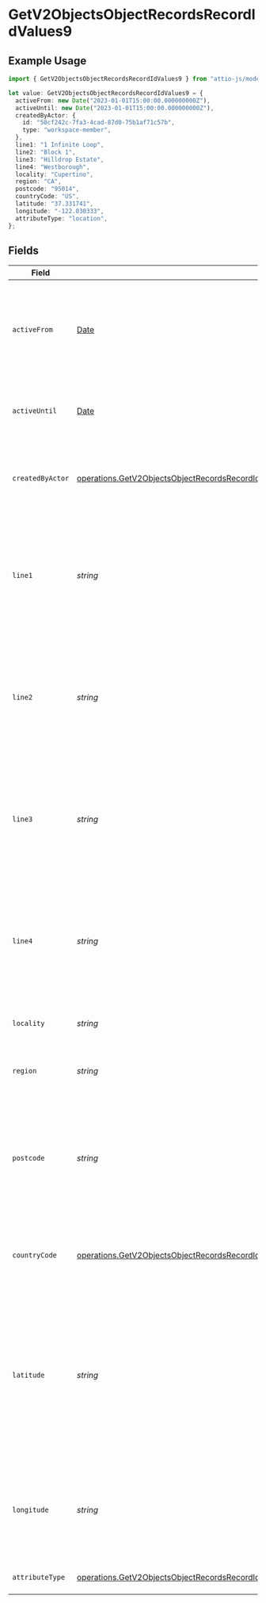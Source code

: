 # GetV2ObjectsObjectRecordsRecordIdValues9

## Example Usage

```typescript
import { GetV2ObjectsObjectRecordsRecordIdValues9 } from "attio-js/models/operations";

let value: GetV2ObjectsObjectRecordsRecordIdValues9 = {
  activeFrom: new Date("2023-01-01T15:00:00.000000000Z"),
  activeUntil: new Date("2023-01-01T15:00:00.000000000Z"),
  createdByActor: {
    id: "50cf242c-7fa3-4cad-87d0-75b1af71c57b",
    type: "workspace-member",
  },
  line1: "1 Infinite Loop",
  line2: "Block 1",
  line3: "Hilldrop Estate",
  line4: "Westborough",
  locality: "Cupertino",
  region: "CA",
  postcode: "95014",
  countryCode: "US",
  latitude: "37.331741",
  longitude: "-122.030333",
  attributeType: "location",
};
```

## Fields

| Field                                                                                                                                                                                                                                                    | Type                                                                                                                                                                                                                                                     | Required                                                                                                                                                                                                                                                 | Description                                                                                                                                                                                                                                              | Example                                                                                                                                                                                                                                                  |
| -------------------------------------------------------------------------------------------------------------------------------------------------------------------------------------------------------------------------------------------------------- | -------------------------------------------------------------------------------------------------------------------------------------------------------------------------------------------------------------------------------------------------------- | -------------------------------------------------------------------------------------------------------------------------------------------------------------------------------------------------------------------------------------------------------- | -------------------------------------------------------------------------------------------------------------------------------------------------------------------------------------------------------------------------------------------------------- | -------------------------------------------------------------------------------------------------------------------------------------------------------------------------------------------------------------------------------------------------------- |
| `activeFrom`                                                                                                                                                                                                                                             | [Date](https://developer.mozilla.org/en-US/docs/Web/JavaScript/Reference/Global_Objects/Date)                                                                                                                                                            | :heavy_check_mark:                                                                                                                                                                                                                                       | The point in time at which this value was made "active". `active_from` can be considered roughly analogous to `created_at`.                                                                                                                              | 2023-01-01T15:00:00.000000000Z                                                                                                                                                                                                                           |
| `activeUntil`                                                                                                                                                                                                                                            | [Date](https://developer.mozilla.org/en-US/docs/Web/JavaScript/Reference/Global_Objects/Date)                                                                                                                                                            | :heavy_check_mark:                                                                                                                                                                                                                                       | The point in time at which this value was deactivated. If `null`, the value is active.                                                                                                                                                                   | 2023-01-01T15:00:00.000000000Z                                                                                                                                                                                                                           |
| `createdByActor`                                                                                                                                                                                                                                         | [operations.GetV2ObjectsObjectRecordsRecordIdValuesRecordsResponse200ApplicationJSONResponseBodyData9CreatedByActor](../../models/operations/getv2objectsobjectrecordsrecordidvaluesrecordsresponse200applicationjsonresponsebodydata9createdbyactor.md) | :heavy_check_mark:                                                                                                                                                                                                                                       | The actor that created this value.                                                                                                                                                                                                                       | {<br/>"type": "workspace-member",<br/>"id": "50cf242c-7fa3-4cad-87d0-75b1af71c57b"<br/>}                                                                                                                                                                 |
| `line1`                                                                                                                                                                                                                                                  | *string*                                                                                                                                                                                                                                                 | :heavy_check_mark:                                                                                                                                                                                                                                       | The first line of the address. Note that this value is not currently represented in the UI but will be persisted and readable through API calls.                                                                                                         | 1 Infinite Loop                                                                                                                                                                                                                                          |
| `line2`                                                                                                                                                                                                                                                  | *string*                                                                                                                                                                                                                                                 | :heavy_check_mark:                                                                                                                                                                                                                                       | The second line of the address. Note that this value is not currently represented in the UI but will be persisted and readable through API calls.                                                                                                        | Block 1                                                                                                                                                                                                                                                  |
| `line3`                                                                                                                                                                                                                                                  | *string*                                                                                                                                                                                                                                                 | :heavy_check_mark:                                                                                                                                                                                                                                       | The third line of the address. Note that this value is not currently represented in the UI but will be persisted and readable through API calls.                                                                                                         | Hilldrop Estate                                                                                                                                                                                                                                          |
| `line4`                                                                                                                                                                                                                                                  | *string*                                                                                                                                                                                                                                                 | :heavy_check_mark:                                                                                                                                                                                                                                       | The fourth line of the address. Note that this value is not currently represented in the UI but will be persisted and readable through API calls.                                                                                                        | Westborough                                                                                                                                                                                                                                              |
| `locality`                                                                                                                                                                                                                                               | *string*                                                                                                                                                                                                                                                 | :heavy_check_mark:                                                                                                                                                                                                                                       | The town, neighborhood or area the location is in.                                                                                                                                                                                                       | Cupertino                                                                                                                                                                                                                                                |
| `region`                                                                                                                                                                                                                                                 | *string*                                                                                                                                                                                                                                                 | :heavy_check_mark:                                                                                                                                                                                                                                       | The state, county, province or region that the location is in.                                                                                                                                                                                           | CA                                                                                                                                                                                                                                                       |
| `postcode`                                                                                                                                                                                                                                               | *string*                                                                                                                                                                                                                                                 | :heavy_check_mark:                                                                                                                                                                                                                                       | The postcode or zip code for the location. Note that this value is not currently represented in the UI but will be persisted and readable through API calls.}                                                                                            | 95014                                                                                                                                                                                                                                                    |
| `countryCode`                                                                                                                                                                                                                                            | [operations.GetV2ObjectsObjectRecordsRecordIdValuesCountryCode](../../models/operations/getv2objectsobjectrecordsrecordidvaluescountrycode.md)                                                                                                           | :heavy_check_mark:                                                                                                                                                                                                                                       | The ISO 3166-1 alpha-2 country code for the country this location is in.                                                                                                                                                                                 | US                                                                                                                                                                                                                                                       |
| `latitude`                                                                                                                                                                                                                                               | *string*                                                                                                                                                                                                                                                 | :heavy_check_mark:                                                                                                                                                                                                                                       | The latitude of the location. Validated by the regular expression `/^[-+]?([1-8]?\d(\.\d+)?\|90(\.0+)?)$/`. Note that this value is not currently represented in the UI but will be persisted and readable through API calls.}                           | 37.331741                                                                                                                                                                                                                                                |
| `longitude`                                                                                                                                                                                                                                              | *string*                                                                                                                                                                                                                                                 | :heavy_check_mark:                                                                                                                                                                                                                                       | The longitude of the location. Validated by the regular expression `/^[-+]?(180(\.0+)?\|((1[0-7]\d)\|([1-9]?\d))(\.\d+)?)$/`                                                                                                                             | -122.030333                                                                                                                                                                                                                                              |
| `attributeType`                                                                                                                                                                                                                                          | [operations.GetV2ObjectsObjectRecordsRecordIdValuesRecordsResponse200ApplicationJSONResponseBodyData9AttributeType](../../models/operations/getv2objectsobjectrecordsrecordidvaluesrecordsresponse200applicationjsonresponsebodydata9attributetype.md)   | :heavy_check_mark:                                                                                                                                                                                                                                       | The attribute type of the value.                                                                                                                                                                                                                         | location                                                                                                                                                                                                                                                 |